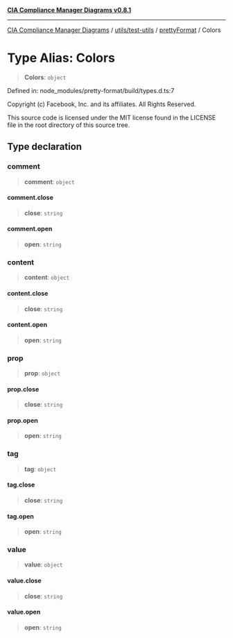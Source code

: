 [**CIA Compliance Manager Diagrams v0.8.1**](../../../../../README.md)

***

[CIA Compliance Manager Diagrams](../../../../../modules.md) / [utils/test-utils](../../../README.md) / [prettyFormat](../README.md) / Colors

# Type Alias: Colors

> **Colors**: `object`

Defined in: node\_modules/pretty-format/build/types.d.ts:7

Copyright (c) Facebook, Inc. and its affiliates. All Rights Reserved.

This source code is licensed under the MIT license found in the
LICENSE file in the root directory of this source tree.

## Type declaration

### comment

> **comment**: `object`

#### comment.close

> **close**: `string`

#### comment.open

> **open**: `string`

### content

> **content**: `object`

#### content.close

> **close**: `string`

#### content.open

> **open**: `string`

### prop

> **prop**: `object`

#### prop.close

> **close**: `string`

#### prop.open

> **open**: `string`

### tag

> **tag**: `object`

#### tag.close

> **close**: `string`

#### tag.open

> **open**: `string`

### value

> **value**: `object`

#### value.close

> **close**: `string`

#### value.open

> **open**: `string`
